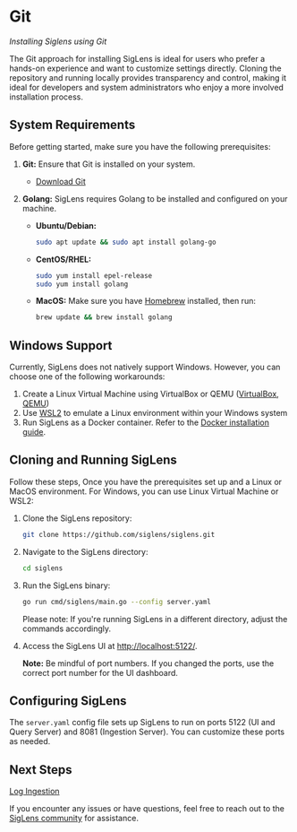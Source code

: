 # Git

*Installing Siglens using Git*

The Git approach for installing SigLens is ideal for users who prefer a hands-on experience and want to customize settings directly. Cloning the repository and running locally provides transparency and control, making it ideal for developers and system administrators who enjoy a more involved installation process.

## System Requirements

Before getting started, make sure you have the following prerequisites:

1. **Git:** Ensure that Git is installed on your system.
   - [Download Git](https://git-scm.com/downloads)

2. **Golang:** SigLens requires Golang to be installed and configured on your machine.

   - **Ubuntu/Debian:**
     ```bash
     sudo apt update && sudo apt install golang-go
     ```

   - **CentOS/RHEL:**
     ```bash
     sudo yum install epel-release
     sudo yum install golang
     ```

   - **MacOS:**
     Make sure you have [Homebrew](https://docs.brew.sh/Installation#macos-requirements) installed, then run:
     ```bash
     brew update && brew install golang
     ```

## Windows Support

Currently, SigLens does not natively support Windows. However, you can choose one of the following workarounds:

1. Create a Linux Virtual Machine using VirtualBox or QEMU ([VirtualBox](https://www.virtualbox.org/), [QEMU](https://www.qemu.org/))
2. Use [WSL2](https://learn.microsoft.com/en-us/windows/wsl/install) to emulate a Linux environment within your Windows system
3. Run SigLens as a Docker container. Refer to the [Docker installation guide](https://www.siglens.com/siglens-docs/installation/docker).

## Cloning and Running SigLens

Follow these steps, Once you have the prerequisites set up and a Linux or MacOS environment. For Windows, you can use Linux Virtual Machine or WSL2:

1. Clone the SigLens repository:
   ```bash
   git clone https://github.com/siglens/siglens.git
   ```

2. Navigate to the SigLens directory:
   ```bash
   cd siglens
   ```

3. Run the SigLens binary:
   ```bash
   go run cmd/siglens/main.go --config server.yaml
   ```

   Please note: If you're running SigLens in a different directory, adjust the commands accordingly.

4. Access the SigLens UI at [http://localhost:5122/](http://localhost:5122/).

   **Note:** Be mindful of port numbers. If you changed the ports, use the correct port number for the UI dashboard.

## Configuring SigLens

The `server.yaml` config file sets up SigLens to run on ports 5122 (UI and Query Server) and 8081 (Ingestion Server). You can customize these ports as needed.

## Next Steps

[Log Ingestion](https://www.siglens.com/siglens-docs/category/log-ingestion)

If you encounter any issues or have questions, feel free to reach out to the [SigLens community](https://www.siglens.com/slack.html) for assistance.
